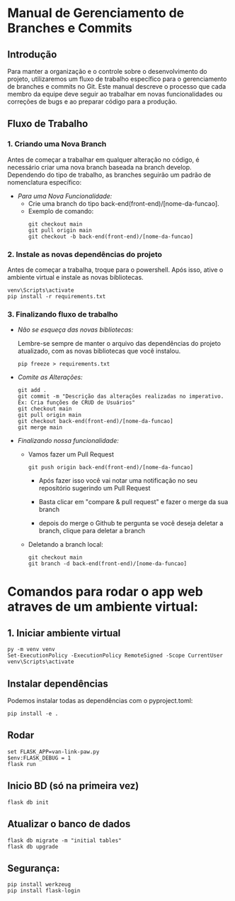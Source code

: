 # Manual de Gerenciamento de Branches e Commits

## Introdução

Para manter a organização e o controle sobre o desenvolvimento do projeto, utilizaremos um fluxo de trabalho específico para o gerenciamento de branches e commits no Git. 
Este manual descreve o processo que cada membro da equipe deve seguir ao trabalhar em novas funcionalidades ou correções de bugs e ao preparar código para a produção.

## Fluxo de Trabalho

### 1. Criando uma Nova Branch

Antes de começar a trabalhar em qualquer alteração no código, é necessário criar uma nova branch baseada na branch develop. 
Dependendo do tipo de trabalho, as branches seguirão um padrão de nomenclatura específico:

- *Para uma Nova Funcionalidade:*
  - Crie uma branch do tipo back-end(front-end)/[nome-da-funcao].
  - Exemplo de comando:
    ```
    git checkout main
    git pull origin main
    git checkout -b back-end(front-end)/[nome-da-funcao]
    ```

### 2. Instale as novas dependências do projeto

Antes de começar a trabalha, troque para o powershell. Após isso, ative o ambiente virtual e instale as novas bibliotecas.

```
venv\Scripts\activate
pip install -r requirements.txt
```

### 3. Finalizando fluxo de trabalho
- *Não se esqueça das novas bibliotecas:*

  Lembre-se sempre de manter o arquivo das dependências do projeto atualizado, com as novas bibliotecas que você instalou.
  ```
  pip freeze > requirements.txt
  ```

- *Comite as Alterações:*
  ```
  git add .
  git commit -m "Descrição das alterações realizadas no imperativo. Ex: Cria funções de CRUD de Usuários"
  git checkout main
  git pull origin main
  git checkout back-end(front-end)/[nome-da-funcao]
  git merge main
  ```
     
- *Finalizando nossa funcionalidade:*
  - Vamos fazer um Pull Request
    ```
    git push origin back-end(front-end)/[nome-da-funcao]
    ```

    - Após fazer isso você vai notar uma notificação no seu repositório sugerindo um Pull Request
    

    - Basta clicar em "compare & pull request" e fazer o merge da sua branch
      

    - depois do merge o Github te pergunta se você deseja deletar a branch, clique para deletar a branch
    
  - Deletando a branch local:
    ```
    git checkout main
    git branch -d back-end(front-end)/[nome-da-funcao]
    ```


# Comandos para rodar o app web atraves de um ambiente virtual:


## 1. Iniciar ambiente virtual
```
py -m venv venv
Set-ExecutionPolicy -ExecutionPolicy RemoteSigned -Scope CurrentUser
venv\Scripts\activate
```

## Instalar dependências
Podemos instalar todas as dependências com o pyproject.toml:
```
pip install -e .
```

## Rodar
```
set FLASK_APP=van-link-paw.py
$env:FLASK_DEBUG = 1
flask run
```

## Inicio BD (só na primeira vez)
```
flask db init 
```

## Atualizar o banco de dados
```
flask db migrate -m "initial tables"
flask db upgrade
```

## Segurança:
```
pip install werkzeug
pip install flask-login
```
